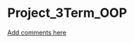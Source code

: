 Project_3Term_OOP
=================
 [Add comments here](https://github.com/neriel01/Project_3Term_OOP/issues/1)

